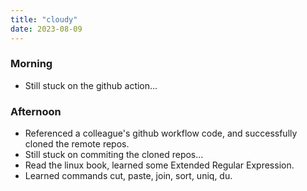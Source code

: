 ```yaml
---
title: "cloudy"
date: 2023-08-09
---
```


### Morning
 - Still stuck on the github action...

### Afternoon
 - Referenced a colleague's github workflow code, and successfully cloned the remote repos.
 - Still stuck on commiting the cloned repos...
 - Read the linux book, learned some Extended Regular Expression.
 - Learned commands cut, paste, join, sort, uniq, du.